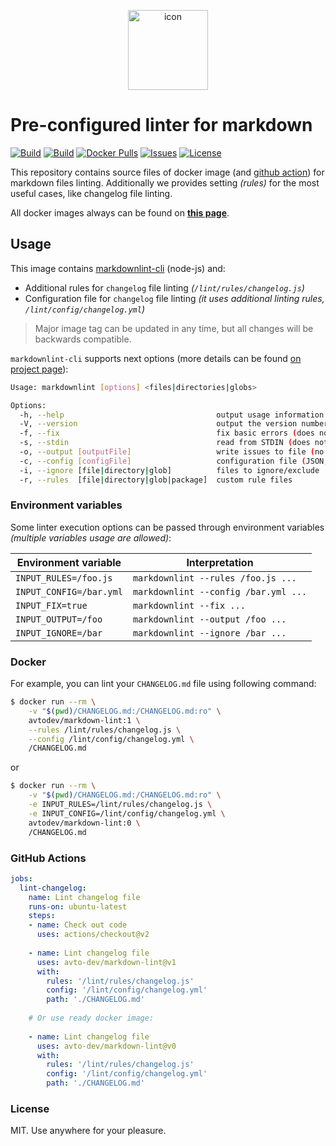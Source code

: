 <p align="center">
 <img src="https://hsto.org/webt/jj/z4/-o/jjz4-ofmx_k18yeslacjnjuzrve.png" width="128" alt="icon">
</p>

# Pre-configured linter for markdown

[![Build][badge_ci]][link_actions]
[![Build][badge_build]][link_hub]
[![Docker Pulls][badge_pulls]][link_hub]
[![Issues][badge_issues]][link_issues]
[![License][badge_license]][link_license]

This repository contains source files of docker image (and [github action][github_actions_doc]) for markdown files linting. Additionally we provides setting _(rules)_ for the most useful cases, like changelog file linting.

All docker images always can be found on **[this page][link_hub_tags]**.

## Usage

This image contains [markdownlint-cli][markdownlint-cli] (node-js) and:

- Additional rules for `changelog` file linting _(`/lint/rules/changelog.js`)_
- Configuration file for `changelog` file linting _(it uses additional linting rules, `/lint/config/changelog.yml`)_

> Major image tag can be updated in any time, but all changes will be backwards compatible.

`markdownlint-cli` supports next options (more details can be found [on project page][markdownlint-cli]):

```bash
Usage: markdownlint [options] <files|directories|globs>

Options:
  -h, --help                                  output usage information
  -V, --version                               output the version number
  -f, --fix                                   fix basic errors (does not work with STDIN)
  -s, --stdin                                 read from STDIN (does not work with files)
  -o, --output [outputFile]                   write issues to file (no console)
  -c, --config [configFile]                   configuration file (JSON, JSONC, or YAML)
  -i, --ignore [file|directory|glob]          files to ignore/exclude
  -r, --rules  [file|directory|glob|package]  custom rule files
```

### Environment variables

Some linter execution options can be passed through environment variables _(multiple variables usage are allowed)_:

Environment variable    | Interpretation
----------------------- | --------------
`INPUT_RULES=/foo.js`   | `markdownlint --rules /foo.js ...`
`INPUT_CONFIG=/bar.yml` | `markdownlint --config /bar.yml ...`
`INPUT_FIX=true`        | `markdownlint --fix ...`
`INPUT_OUTPUT=/foo`     | `markdownlint --output /foo ...`
`INPUT_IGNORE=/bar`     | `markdownlint --ignore /bar ...`

### Docker

For example, you can lint your `CHANGELOG.md` file using following command:

```bash
$ docker run --rm \
    -v "$(pwd)/CHANGELOG.md:/CHANGELOG.md:ro" \
    avtodev/markdown-lint:1 \
    --rules /lint/rules/changelog.js \
    --config /lint/config/changelog.yml \
    /CHANGELOG.md
```

or 

```bash
$ docker run --rm \
    -v "$(pwd)/CHANGELOG.md:/CHANGELOG.md:ro" \
    -e INPUT_RULES=/lint/rules/changelog.js \
    -e INPUT_CONFIG=/lint/config/changelog.yml \
    avtodev/markdown-lint:0 \
    /CHANGELOG.md
```

### GitHub Actions

```yaml
jobs:
  lint-changelog:
    name: Lint changelog file
    runs-on: ubuntu-latest
    steps:
    - name: Check out code
      uses: actions/checkout@v2
    
    - name: Lint changelog file
      uses: avto-dev/markdown-lint@v1
      with:
        rules: '/lint/rules/changelog.js'
        config: '/lint/config/changelog.yml'
        path: './CHANGELOG.md'
    
    # Or use ready docker image:
    
    - name: Lint changelog file
      uses: avto-dev/markdown-lint@v0
      with:
        rules: '/lint/rules/changelog.js'
        config: '/lint/config/changelog.yml'
        path: './CHANGELOG.md'
```

### License

MIT. Use anywhere for your pleasure.

[badge_ci]:https://img.shields.io/github/workflow/status/avto-dev/markdown-lint/CI?style=flat-square&maxAge=10
[badge_pulls]:https://img.shields.io/docker/pulls/avtodev/markdown-lint.svg?style=flat-square&maxAge=30
[badge_issues]:https://img.shields.io/github/issues/avto-dev/markdown-lint.svg?style=flat-square&maxAge=30
[badge_build]:https://img.shields.io/docker/cloud/build/avtodev/markdown-lint.svg?style=flat-square&maxAge=30
[badge_license]:https://img.shields.io/github/license/avto-dev/markdown-lint.svg?style=flat-square&maxAge=30
[link_hub]:https://hub.docker.com/r/avtodev/markdown-lint/
[link_hub_tags]:https://hub.docker.com/r/avtodev/markdown-lint/tags
[link_license]:https://github.com/avto-dev/markdown-lint/blob/master/LICENSE
[link_issues]:https://github.com/avto-dev/markdown-lint/issues
[link_actions]:https://github.com/avto-dev/markdown-lint/actions
[markdownlint-cli]:https://github.com/igorshubovych/markdownlint-cli
[github_actions_doc]:https://help.github.com/en/actions

